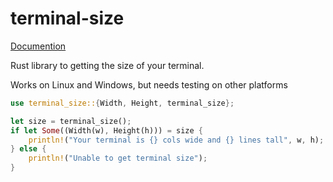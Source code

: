 terminal-size
=============


[Documention](https://eminence.github.io/terminal-size/doc/terminal_size/index.html)


Rust library to getting the size of your terminal.

Works on Linux and Windows, but needs testing on other platforms

```rust
use terminal_size::{Width, Height, terminal_size};

let size = terminal_size();
if let Some((Width(w), Height(h))) = size {
    println!("Your terminal is {} cols wide and {} lines tall", w, h);
} else {
    println!("Unable to get terminal size");
}
```

